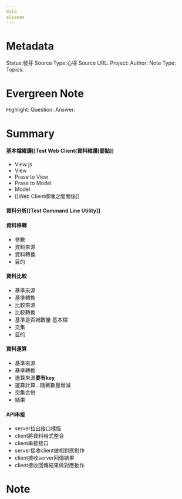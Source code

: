 ```yaml
---
data
aliases
---
```

# Metadata
Status:發芽
Source Type:心得
Source URL:
Project:
Author:
Note Type:
Topics:

# Evergreen Note
Highlight:
Question:
Answer:
# Summary
#### 基本檔維護[[Test Web Client(資料維護)要點]]
  - View js
  - View
  - Prase to View
  - Prase to Model
  - Model
- [[Web Client模塊之間關係]]
#### 資料分析[[Test Command Line Utility]]
#### 資料移轉
  - 參數
  - 資料來源
  - 資料轉換
  - 目的
#### 資料比較
  - 基準來源
  - 基準轉換
  - 比較來源
  - 比較轉換
  - 基準是否補數量 基本檔
  - 交集
  - 目的
#### 資料運算
  - 基準來源
  - 基準轉換
  - 運算來源**要有key**
  - 運算計算...隨著數量增減
  - 交集合併
  - 結果
#### API串接
  - server拉出接口樣版
  - client將資料格式整合
  - client串接接口
  - server接收client做相對應對作
  - client接收server回傳結果
  - client接收回傳結果做對應動作 












# Note



